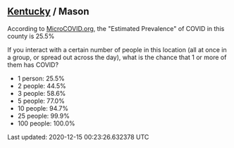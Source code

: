 
## [Kentucky](/united-states/kentucky) / Mason

According to [MicroCOVID.org](http://microcovid.org),
the "Estimated Prevalence" of COVID in this county is 25.5%

If you interact with a certain number of people in this location
(all at once in a group, or spread out across the day), what is the chance that
1 or more of them has COVID?

- 1 person: 25.5%
- 2 people: 44.5%
- 3 people: 58.6%
- 5 people: 77.0%
- 10 people: 94.7%
- 25 people: 99.9%
- 100 people: 100.0%

Last updated: 2020-12-15 00:23:26.632378 UTC
